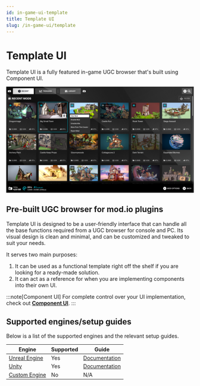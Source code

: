 ```yaml
---
id: in-game-ui-template
title: Template UI
slug: /in-game-ui/template
---
```


# Template UI

Template UI is a fully featured in-game UGC browser that's built using Component UI.

![in-game ui overview](img/template.png)

## Pre-built UGC browser for mod.io plugins 

Template UI is designed to be a user-friendly interface that can handle all the base functions required from a UGC browser for console and PC. Its visual design is clean and minimal, and can be customized and tweaked to suit your needs. 

It serves two main purposes: 

1. It can be used as a functional template right off the shelf if you are looking for a ready-made solution. 
2. It can act as a reference for when you are implementing components into their own UI.

:::note[Component UI]
For complete control over your UI implementation, check out **[Component UI](/in-game-ui/component)**.
:::

## Supported engines/setup guides

Below is a list of the supported engines and the relevant setup guides.

| Engine    | Supported | Guide |
| -------- | ------- | ------- |
| [Unreal Engine](/unreal)  | Yes    | [Documentation](/unreal/template-ui)   |
| [Unity](/unity) | Yes    | [Documentation](/unity/template-ui)   |
| [Custom Engine](/cppsdk)   | No    | N/A   |
